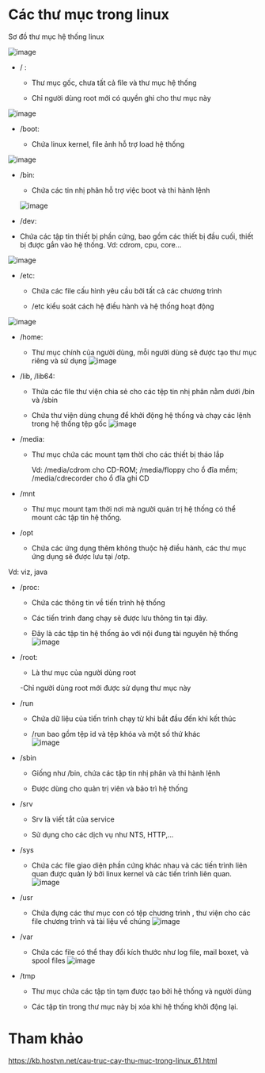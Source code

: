 #  Các thư mục trong linux
 
Sơ đồ thư mục hệ thống linux

![image](https://user-images.githubusercontent.com/92305335/139211765-d59d17ed-6e36-4f50-bfc7-df970d18d89a.png)

 
- / : 

  - Thư mục gốc, chưa tất cả file và thư mục hệ thống

  - Chỉ người dùng root mới có quyền ghi cho thư mục này

![image](https://user-images.githubusercontent.com/92305335/139211836-ee481bad-c4ec-4e2f-a0de-0f68949fe1bf.png)


- /boot: 

  - Chứa linux kernel, file ảnh hỗ trợ load hệ thống
 
 ![image](https://user-images.githubusercontent.com/92305335/139211889-cb55beb4-6cfe-4788-abbb-95da20f2bf99.png)


- /bin:

  - Chứa các tin nhị phân hỗ trợ việc boot và thi hành lệnh  
  
  ![image](https://user-images.githubusercontent.com/92305335/139216333-83068987-2500-4b0b-acd0-ad73a366aa5c.png)
 
 - /dev: 

  - Chứa các tập tin thiết bị phần cứng, bao gồm các thiết bị đầu cuối, thiết bị được gắn vào hệ thống. Vd: cdrom, cpu, core… 
 
 ![image](https://user-images.githubusercontent.com/92305335/139216392-aaab20b9-1c8e-4f2b-a087-f7fbbb24cb5d.png)

- /etc: 

  - Chứa các file cấu hình yêu cầu bởi tất cả các chương trình

  - /etc kiểu soát cách hệ điều hành và hệ thống hoạt động
 
![image](https://user-images.githubusercontent.com/92305335/139216442-b4498362-9dce-4f4f-b8f5-654727ae8270.png)

- /home: 
  - Thư mục chính của người dùng, mỗi người dùng sẽ được tạo thư mục riêng và sử dụng
 ![image](https://user-images.githubusercontent.com/92305335/139216487-a2fa73e2-35da-4a3c-a957-cd3f55bdc84c.png)

- /lib, /lib64: 

  - Thứa các file thư viện chia sẻ cho các tệp tin nhị phân nằm dưới /bin và /sbin

  - Chứa thư viện dùng chung để khởi động hệ thống và chạy các lệnh trong hệ thống tệp gốc
![image](https://user-images.githubusercontent.com/92305335/139216512-a3168e36-1038-411d-899b-82bb89d4b1db.png)

 
- /media:

  - Thư mục chứa các mount tạm thời cho các thiết bị tháo lắp

	Vd: /media/cdrom cho CD-ROM; /media/floppy cho ổ đĩa mềm; /media/cdrecorder cho ổ đĩa ghi CD

- /mnt

  - Thư mục mount tạm thời nơi mà người quản trị hệ thống có thể mount các tập tin hệ thống.

- /opt

  - Chứa các ứng dụng thêm không thuộc hệ điều hành, các thư mục ứng dụng sẽ được lưu tại /otp.

Vd: viz, java 

- /proc: 

  - Chứa các thông tin về tiến trình hệ thống

  - Các tiến trình đang chạy sẽ được lưu thông tin tại đây. 

  - Đây là các tập tin hệ thống ảo với nội đung tài nguyên hệ thống
 ![image](https://user-images.githubusercontent.com/92305335/139216570-b073d928-fba8-4b96-a01c-6707bc7af998.png)

- /root:

  - Là thư mục của người dùng root

  -Chỉ người dùng root mới được sử dụng thư mục này 

- /run

  - Chứa dữ liệu của tiến trình chạy từ khi bắt đầu đến khi kết thúc

  - /run bao gồm tệp id và tệp khóa và một số thứ khác  
![image](https://user-images.githubusercontent.com/92305335/139216600-dd0d8068-cd0e-4bf4-b8fc-8246206a83c7.png)

- /sbin

  - Giống như /bin, chứa các tập tin nhị phân và  thi hành lệnh

  - Được dùng cho quản trị viên và bảo trì hệ thống

- /srv

  - Srv là viết tắt của service

  - Sử dụng cho các dịch vụ như NTS, HTTP,…

- /sys

  - Chứa các file giao diện phần cứng khác nhau và các tiến trình liên quan được quản lý bởi linux kernel và các tiến trình liên quan.
 ![image](https://user-images.githubusercontent.com/92305335/139216644-b678f678-c7d0-4f9f-81f3-94933ddc1970.png)

- /usr

  - Chứa đựng các thư mục con có tệp chương trình , thư viện cho các file chương trình và tài liệu về chúng ![image](https://user-images.githubusercontent.com/92305335/139216681-429ed21a-7dad-4389-9e4e-8364f7b5e561.png)
 
- /var

  - Chứa các file có thể thay đổi kích thước như log file, mail boxet, và spool files
 ![image](https://user-images.githubusercontent.com/92305335/139216701-330ee21d-019e-457a-baaa-8919ad13be90.png)

- /tmp

  - Thư mục chứa các tập tin tạm được tạo bởi hệ thống và người dùng
 
  - Các tập tin trong thư mục này bị xóa khi hệ thống khởi động lại.
# Tham khảo 

https://kb.hostvn.net/cau-truc-cay-thu-muc-trong-linux_61.html
